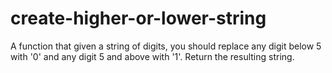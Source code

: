 # create-higher-or-lower-string
A function that given a string of digits, you should replace any digit below 5 with '0' and any digit 5 and above with '1'. Return the resulting string.
